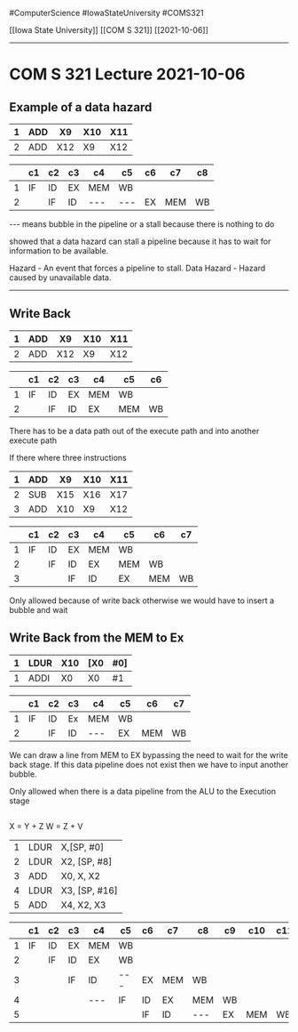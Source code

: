 #ComputerScience  #IowaStateUniversity #COMS321 


[[Iowa State University]] [[COM S 321]] [[2021-10-06]]

---

# COM S 321 Lecture 2021-10-06

## Example of a data hazard  

| 1   | ADD | X9  | X10 | X11 |     
| --- | --- | --- | --- | --- |
| 2   | ADD | X12 | X9  | X12 |     

|     | c1  | c2  | c3  | c4  | c5  | c6  | c7  | c8  |
| --- | --- | --- | --- | --- | --- | --- | --- | --- |
| 1   | IF  | ID  | EX  | MEM | WB  |     |     |     |
| 2   |     | IF  | ID  | --- | --- | EX  | MEM | WB  | 

\--- means bubble in the pipeline or a stall because there is nothing to do 

showed that a data hazard can stall a pipeline because it has to wait for information to be available.

Hazard - An event that forces a pipeline to stall.
Data Hazard - Hazard caused by unavailable data.

---
## Write Back 

| 1   | ADD | X9  | X10 | X11 |     
| --- | --- | --- | --- | --- |
| 2   | ADD | X12 | X9  | X12 |     

|     | c1  | c2  | c3  | c4  | c5  | c6  |
| --- | --- | --- | --- | --- | --- | --- |
| 1   | IF  | ID  | EX  | MEM | WB  |     |
| 2   |     | IF  | ID  | EX  | MEM | WB  |

There has to be a data path out of the execute path and into another execute path

If there where three instructions

| 1   | ADD | X9  | X10 | X11 |
| --- | --- | --- | --- | --- |
| 2   | SUB | X15 | X16 | X17 |
| 3   | ADD | X10 | X9  | X12 | 

 |     | c1  | c2  | c3  | c4  | c5  | c6  | c7  |
 | --- | --- | --- | --- | --- | --- | --- | --- |
 | 1   | IF  | ID  | EX  | MEM | WB  |     |     |
 | 2   |     | IF  | ID  | EX  | MEM | WB  |     |
 | 3   |     |     | IF  | ID  | EX  | MEM | WB  |

Only allowed because of write back otherwise we would have to insert a bubble and wait 

## Write Back from the MEM to Ex

| 1   | LDUR | X10 | \[X0 | #0] |
| --- | ---- | --- | ---- | --- |
| 1   | ADDI | X0  | X0   | #1  | 


|     | c1  | c2  | c3  | c4  | c5  | c6  | c7  | 
| --- | --- | --- | --- | --- | --- | --- | --- |
| 1   | IF  | ID  | Ex  | MEM | WB  |     |     |
| 2   |     | IF  | ID  | --- | EX  | MEM | WB  |

We can draw a line from MEM to EX bypassing the need to wait for the write back stage. If this data pipeline does not exist then we have to input another bubble.

Only allowed when there is a data pipeline from the ALU to the Execution stage

## 

X = Y + Z
W = Z + V

|     |      |               |
| --- | ---- | ------------- |
| 1   | LDUR | X,[SP, #0]    |
| 2   | LDUR | X2, [SP, #8]  |
| 3   | ADD  | X0, X, X2     |
| 4   | LDUR | X3, [SP, #16] |
| 5   | ADD  | X4, X2, X3    | 


|     | c1  | c2  | c3  | c4  | c5  | c6  | c7  | c8  | c9  | c10 | c11 |
| --- | --- | --- | --- | --- | --- | --- | --- | --- | --- | --- | --- |
| 1   | IF  | ID  | EX  | MEM | WB  |     |     |     |     |     |     |
| 2   |     | IF  | ID  | EX  | WB  |     |     |     |     |     |     |
| 3   |     |     | IF  | ID  | --- | EX  | MEM | WB  |     |     |     |
| 4   |     |     |     | --- | IF  | ID  | EX  | MEM | WB  |     |     |
| 5   |     |     |     |     |     | IF  | ID  | --- | EX  | MEM |  WB   |
